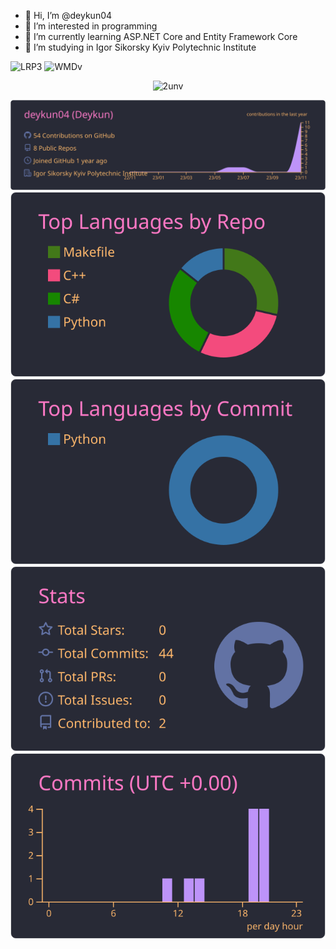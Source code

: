 - 👋 Hi, I’m @deykun04
- 👀 I’m interested in programming
- 🌱 I’m currently learning ASP.NET Core  and Entity Framework Core
- 💞️ I’m studying in Igor Sikorsky Kyiv Polytechnic Institute
<!---
deykun04/deykun04 is a ✨ special ✨ repository because its `README.md` (this file) appears on your GitHub profile.
You can click the Preview link to take a look at your changes.

--->
![LRP3](https://user-images.githubusercontent.com/100220425/187074915-8f8d71f2-a165-4061-bba2-58cf5e8f233f.gif)
![WMDv](https://user-images.githubusercontent.com/100220425/187869669-9ea5c5ff-8589-4d6a-973c-744915c27b6e.gif)

<p align="center">
  <img src="https://user-images.githubusercontent.com/100220425/187075011-161296db-8bbb-4548-9abd-285c05e91202.gif" alt="2unv">
</p>
<p align="center">
  <a href="https://github.com/vn7n24fzkq/github-profile-summary-cards">
    <img src="https://raw.githubusercontent.com/deykun04/deykunchik/master/profile-summary-card-output/dracula/0-profile-details.svg" alt="Profile Details">
  </a>
  <a href="https://github.com/vn7n24fzkq/github-profile-summary-cards">
    <img src="https://raw.githubusercontent.com/deykun04/deykunchik/master/profile-summary-card-output/dracula/1-repos-per-language.svg" alt="Repos Per Language">
  </a>
  <a href="https://github.com/vn7n24fzkq/github-profile-summary-cards">
    <img src="https://raw.githubusercontent.com/deykun04/deykunchik/master/profile-summary-card-output/dracula/2-most-commit-language.svg" alt="Most Commit Language">
  </a>
  <a href="https://github.com/vn7n24fzkq/github-profile-summary-cards">
    <img src="https://raw.githubusercontent.com/deykun04/deykunchik/master/profile-summary-card-output/dracula/3-stats.svg" alt="Stats">
  </a>
  <a href="https://github.com/vn7n24fzkq/github-profile-summary-cards">
    <img src="https://raw.githubusercontent.com/deykun04/deykunchik/master/profile-summary-card-output/dracula/4-productive-time.svg" alt="Productive Time">
  </a>
</p>








